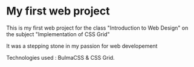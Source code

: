 # My first web project
This is my first web project for the class "Introduction to Web Design" on the subject "Implementation of CSS Grid"

It was a stepping stone in my passion for web developement

Technologies used : BulmaCSS & CSS Grid.
